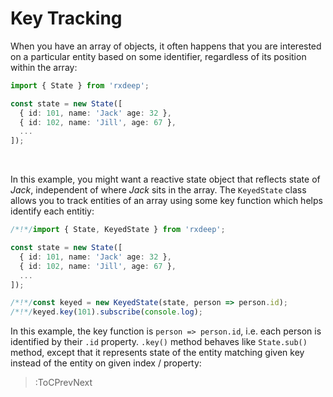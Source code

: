 # Key Tracking

When you have an array of objects, it often happens that you are interested on a particular
entity based on some identifier, regardless of its position within the array:

```ts
import { State } from 'rxdeep';

const state = new State([
  { id: 101, name: 'Jack' age: 32 },
  { id: 102, name: 'Jill', age: 67 },
  ...
]);
```

<br>

In this example, you might want a reactive state object that reflects state of _Jack_, independent
of where _Jack_ sits in the array. The `KeyedState` class allows you to track entities of an array
using some key function which helps identify each entitiy:

```ts
/*!*/import { State, KeyedState } from 'rxdeep';

const state = new State([
  { id: 101, name: 'Jack' age: 32 },
  { id: 102, name: 'Jill', age: 67 },
  ...
]);

/*!*/const keyed = new KeyedState(state, person => person.id);
/*!*/keyed.key(101).subscribe(console.log);
```

In this example, the key function is `person => person.id`, i.e. each person is identified
by their `.id` property. `.key()` method behaves like `State.sub()` method, except that it represents
state of the entity matching given key instead of the entity on given index / property:

> :ToCPrevNext